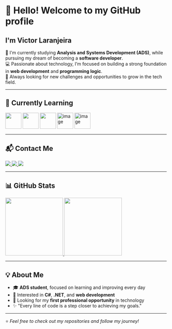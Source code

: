 # 👋 Hello! Welcome to my GitHub profile  
## I'm Victor Laranjeira  

🌱 I'm currently studying **Analysis and Systems Development (ADS)**, while pursuing my dream of becoming a **software developer**.  
💻 Passionate about technology, I’m focused on building a strong foundation in **web development** and **programming logic**.  
🚀 Always looking for new challenges and opportunities to grow in the tech field.

---

## 🧠 Currently Learning  

<div>
  <img src="https://cdn.jsdelivr.net/gh/devicons/devicon/icons/html5/html5-original-wordmark.svg" width="50" height="50"/>
  <img src="https://cdn.jsdelivr.net/gh/devicons/devicon/icons/css3/css3-original-wordmark.svg" width="50" height="50"/>
  <img src="https://cdn.jsdelivr.net/gh/devicons/devicon/icons/javascript/javascript-original.svg" width="50" height="50"/>
  <img width="50px" height="50px" alt="image" src="https://github.com/user-attachments/assets/046d2357-da90-4373-b9e3-7083dae5ea6c" />
  <img width="50px" height="50px" alt="image" src="https://github.com/user-attachments/assets/2698f13e-f8a7-4e68-a524-7a4c1a2c3c9b" />

</div>

---

## 📬 Contact Me  

<div>
  <a href="mailto:laranjeira.victor@gmail.com" target="_blank">
    <img src="https://img.shields.io/badge/Gmail-D14836?style=for-the-badge&logo=gmail&logoColor=white">
  </a>
  <a href="https://www.linkedin.com/in/victor-barros-laranjeira-ab3678186/" target="_blank">
    <img src="https://img.shields.io/badge/-LinkedIn-%230077B5?style=for-the-badge&logo=linkedin&logoColor=white">
  </a>
  <a href="https://www.instagram.com/victorlaranjeira_/" target="_blank">
    <img src="https://img.shields.io/badge/-Instagram-%23E4405F?style=for-the-badge&logo=instagram&logoColor=white">
  </a>
</div>

---

## 📊 GitHub Stats  

<div>
  <a href="https://github.com/victorlaranjeira">
    <img height="180em" src="https://github-readme-stats.vercel.app/api?username=victorlaranjeira&show_icons=true&theme=dracula&include_all_commits=true&count_private=true"/>
    <img height="180em" src="https://github-readme-stats.vercel.app/api/top-langs/?username=victorlaranjeira&layout=compact&langs_count=7&theme=dracula"/>
  </a>
</div>

---

## 💡 About Me  

- 🎓 **ADS student**, focused on learning and improving every day  
- 💬 Interested in **C#**, **.NET**, and **web development**  
- 💼 Looking for my **first professional opportunity** in technology  
- ✨ "Every line of code is a step closer to achieving my goals."

---
⭐️ *Feel free to check out my repositories and follow my journey!*



               

